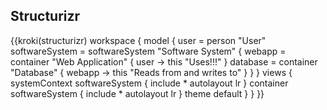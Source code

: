 
## Structurizr

{{kroki(structurizr)
 workspace {
    model {
        user = person "User"
        softwareSystem = softwareSystem "Software System" {
            webapp = container "Web Application" {
                user -> this "Uses!!!"
            }
            database = container "Database" {
                webapp -> this "Reads from and writes to"
            }
        }
    }
    views {
        systemContext softwareSystem {
            include *
            autolayout lr
        }
        container softwareSystem {
            include *
            autolayout lr
        }
        theme default
    }
}
}}

